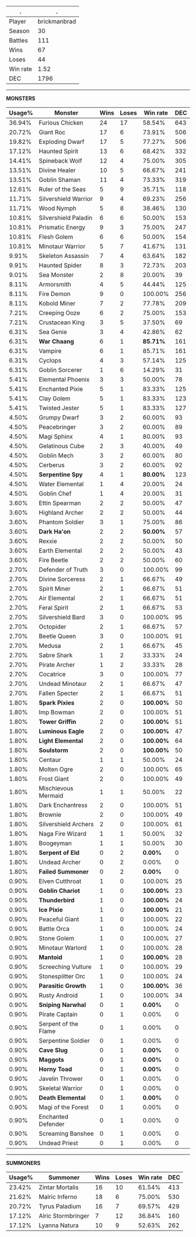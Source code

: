 .|.
|-|-
Player|brickmanbrad
Season|30
Battles|111
Wins|67
Loses|44
Win rate|1.52
DEC|1796

---
**MONSTERS**

Usage%|Monster|Wins|Loses|Win rate|DEC|
-|-|-|-|-|-|
36.94%|Furious Chicken|24|17|58.54%|643|
20.72%|Giant Roc|17|6|73.91%|506|
19.82%|Exploding Dwarf|17|5|77.27%|506|
17.12%|Haunted Spirit|13|6|68.42%|332|
14.41%|Spineback Wolf|12|4|75.00%|305|
13.51%|Divine Healer|10|5|66.67%|241|
13.51%|Goblin Shaman|11|4|73.33%|319|
12.61%|Ruler of the Seas|5|9|35.71%|118|
11.71%|Silvershield Warrior|9|4|69.23%|256|
11.71%|Wood Nymph|5|8|38.46%|130|
10.81%|Silvershield Paladin|6|6|50.00%|153|
10.81%|Prismatic Energy|9|3|75.00%|247|
10.81%|Flesh Golem|6|6|50.00%|154|
10.81%|Minotaur Warrior|5|7|41.67%|131|
9.91%|Skeleton Assassin|7|4|63.64%|182|
9.91%|Haunted Spider|8|3|72.73%|203|
9.01%|Sea Monster|2|8|20.00%|39|
8.11%|Armorsmith|4|5|44.44%|125|
8.11%|Fire Demon|9|0|100.00%|256|
8.11%|Kobold Miner|7|2|77.78%|209|
7.21%|Creeping Ooze|6|2|75.00%|153|
7.21%|Crustacean King|3|5|37.50%|69|
6.31%|Sea Genie|3|4|42.86%|62|
6.31%|**War Chaang**|6|1|**85.71%**|161|
6.31%|Vampire|6|1|85.71%|161|
6.31%|Cyclops|4|3|57.14%|125|
6.31%|Goblin Sorcerer|1|6|14.29%|31|
5.41%|Elemental Phoenix|3|3|50.00%|78|
5.41%|Enchanted Pixie|5|1|83.33%|125|
5.41%|Clay Golem|5|1|83.33%|123|
5.41%|Twisted Jester|5|1|83.33%|127|
4.50%|Grumpy Dwarf|3|2|60.00%|93|
4.50%|Peacebringer|3|2|60.00%|89|
4.50%|Magi Sphinx|4|1|80.00%|93|
4.50%|Gelatinous Cube|2|3|40.00%|49|
4.50%|Goblin Mech|3|2|60.00%|80|
4.50%|Cerberus|3|2|60.00%|92|
4.50%|**Serpentine Spy**|4|1|**80.00%**|123|
4.50%|Water Elemental|1|4|20.00%|24|
4.50%|Goblin Chef|1|4|20.00%|31|
3.60%|Ettin Spearman|2|2|50.00%|47|
3.60%|Highland Archer|2|2|50.00%|44|
3.60%|Phantom Soldier|3|1|75.00%|86|
3.60%|**Dark Ha'on**|2|2|**50.00%**|57|
3.60%|Rexxie|2|2|50.00%|50|
3.60%|Earth Elemental|2|2|50.00%|43|
3.60%|Fire Beetle|2|2|50.00%|60|
2.70%|Defender of Truth|3|0|100.00%|99|
2.70%|Divine Sorceress|2|1|66.67%|49|
2.70%|Spirit Miner|2|1|66.67%|51|
2.70%|Air Elemental|2|1|66.67%|51|
2.70%|Feral Spirit|2|1|66.67%|53|
2.70%|Silvershield Bard|3|0|100.00%|95|
2.70%|Octopider|2|1|66.67%|57|
2.70%|Beetle Queen|3|0|100.00%|91|
2.70%|Medusa|2|1|66.67%|45|
2.70%|Sabre Shark|1|2|33.33%|24|
2.70%|Pirate Archer|1|2|33.33%|28|
2.70%|Cocatrice|3|0|100.00%|77|
2.70%|Undead Minotaur|2|1|66.67%|47|
2.70%|Fallen Specter|2|1|66.67%|51|
1.80%|**Spark Pixies**|2|0|**100.00%**|50|
1.80%|Imp Bowman|2|0|100.00%|51|
1.80%|**Tower Griffin**|2|0|**100.00%**|51|
1.80%|**Luminous Eagle**|2|0|**100.00%**|47|
1.80%|**Light Elemental**|2|0|**100.00%**|64|
1.80%|**Soulstorm**|2|0|**100.00%**|50|
1.80%|Centaur|1|1|50.00%|24|
1.80%|Molten Ogre|2|0|100.00%|65|
1.80%|Frost Giant|2|0|100.00%|49|
1.80%|Mischievous Mermaid|1|1|50.00%|22|
1.80%|Dark Enchantress|2|0|100.00%|51|
1.80%|Brownie|2|0|100.00%|49|
1.80%|Silvershield Archers|2|0|100.00%|61|
1.80%|Naga Fire Wizard|1|1|50.00%|32|
1.80%|Boogeyman|1|1|50.00%|30|
1.80%|**Serpent of Eld**|0|2|**0.00%**|0|
1.80%|Undead Archer|0|2|0.00%|0|
1.80%|**Failed Summoner**|0|2|**0.00%**|0|
0.90%|Elven Cutthroat|1|0|100.00%|25|
0.90%|**Goblin Chariot**|1|0|**100.00%**|23|
0.90%|**Thunderbird**|1|0|**100.00%**|24|
0.90%|**Ice Pixie**|1|0|**100.00%**|21|
0.90%|Peaceful Giant|1|0|100.00%|22|
0.90%|Battle Orca|1|0|100.00%|24|
0.90%|Stone Golem|1|0|100.00%|27|
0.90%|Minotaur Warlord|1|0|100.00%|28|
0.90%|**Mantoid**|1|0|**100.00%**|28|
0.90%|Screeching Vulture|1|0|100.00%|29|
0.90%|Stonesplitter Orc|1|0|100.00%|24|
0.90%|**Parasitic Growth**|1|0|**100.00%**|36|
0.90%|Rusty Android|1|0|100.00%|34|
0.90%|**Sniping Narwhal**|0|1|**0.00%**|0|
0.90%|Pirate Captain|0|1|0.00%|0|
0.90%|Serpent of the Flame|0|1|0.00%|0|
0.90%|Serpentine Soldier|0|1|0.00%|0|
0.90%|**Cave Slug**|0|1|**0.00%**|0|
0.90%|**Maggots**|0|1|**0.00%**|0|
0.90%|**Horny Toad**|0|1|**0.00%**|0|
0.90%|Javelin Thrower|0|1|0.00%|0|
0.90%|Skeletal Warrior|0|1|0.00%|0|
0.90%|**Death Elemental**|0|1|**0.00%**|0|
0.90%|Magi of the Forest|0|1|0.00%|0|
0.90%|Enchanted Defender|0|1|0.00%|0|
0.90%|Screaming Banshee|0|1|0.00%|0|
0.90%|Undead Priest|0|1|0.00%|0|

---
**SUMMONERS**

Usage%|Summoner|Wins|Loses|Win rate|DEC|
-|-|-|-|-|-|
23.42%|Zintar Mortalis|16|10|61.54%|413|
21.62%|Malric Inferno|18|6|75.00%|530|
20.72%|Tyrus Paladium|16|7|69.57%|429|
17.12%|Alric Stormbringer|7|12|36.84%|160|
17.12%|Lyanna Natura|10|9|52.63%|262|
